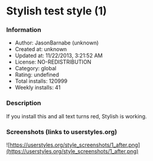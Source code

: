 # Stylish test style (1)

### Information
- Author: JasonBarnabe (unknown)
- Created at: unknown
- Updated at: 11/22/2013, 3:21:52 AM
- License: NO-REDISTRIBUTION
- Category: global
- Rating: undefined
- Total installs: 120999
- Weekly installs: 41


### Description
If you install this and all text turns red, Stylish is working.


### Screenshots (links to userstyles.org)
![https://userstyles.org/style_screenshots/1_after.png](https://userstyles.org/style_screenshots/1_after.png)


